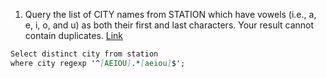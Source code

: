 1. Query the list of CITY names from STATION which have vowels (i.e., a, e, i, o, and u) as both their first and last characters. Your result cannot contain duplicates.
[Link](https://www.hackerrank.com/challenges/weather-observation-station-8/problem?isFullScreen=true)

```markdown
Select distinct city from station
where city regexp '^[AEIOU].*[aeiou]$';
